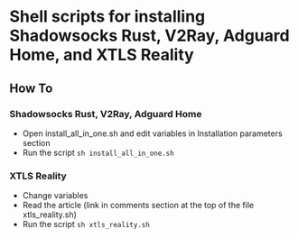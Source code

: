 # Shell scripts for installing Shadowsocks Rust, V2Ray, Adguard Home, and XTLS Reality

## How To
### Shadowsocks Rust, V2Ray, Adguard Home
- Open install_all_in_one.sh and edit variables in Installation parameters section
- Run the script `sh install_all_in_one.sh`

### XTLS Reality
- Change variables
- Read the article (link in comments section at the top of the file xtls_reality.sh)
- Run the script `sh xtls_reality.sh`